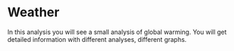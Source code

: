 # Weather
In this analysis you will see a small analysis of global warming. You will get detailed information with different analyses, different graphs.
